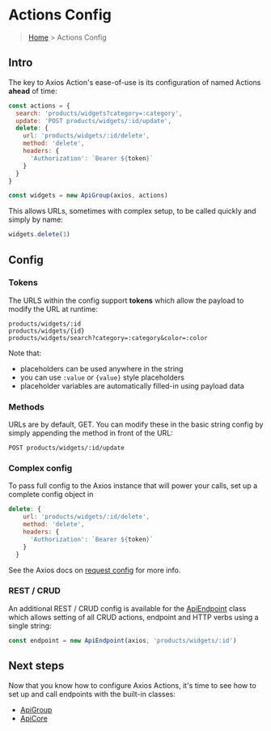 # Actions Config

> [Home](README.md) &gt; Actions Config

## Intro

The key to Axios Action's ease-of-use is its configuration of named Actions **ahead** of time:

```js
const actions = {
  search: 'products/widgets?category=:category',
  update: 'POST products/widgets/:id/update',
  delete: {
    url: 'products/widgets/:id/delete',
    method: 'delete',
    headers: {
      'Authorization': `Bearer ${token}`
    }
  }
}
```
```js
const widgets = new ApiGroup(axios, actions)
```

This allows URLs, sometimes with complex setup, to be called quickly and simply by name:

```js
widgets.delete(1)
```

## Config

### Tokens

The URLS within the config support **tokens** which allow the payload to modify the URL at runtime:

```
products/widgets/:id
products/widgets/{id}
products/widgets/search?category=:category&color=:color
```

Note that:

- placeholders can be used anywhere in the string
- you can use `:value` or `{value}` style placeholders
- placeholder variables are automatically filled-in using payload data

### Methods

URLs are by default, GET. You can modify these in the basic string config by simply appending the method in front of the URL:

```
POST products/widgets/:id/update
```

### Complex config

To pass full config to the Axios instance that will power your calls, set up a complete config object in 

```js
delete: {
    url: 'products/widgets/:id/delete',
    method: 'delete',
    headers: {
      'Authorization': `Bearer ${token}`
    }
  }
```

See the Axios docs on [request config](https://github.com/axios/axios#request-config) for more info.

### REST / CRUD

An additional REST / CRUD config is available for the [ApiEndpoint](classes/ApiEndpoint.md) class which allows setting of all CRUD actions, endpoint and HTTP verbs using a single string:


```js
const endpoint = new ApiEndpoint(axios, 'products/widgets/:id')
```

## Next steps

Now that you know how to configure Axios Actions, it's time to see how to set up and call endpoints with the built-in classes: 

- [ApiGroup](classes/ApiGroup.md)
- [ApiCore](classes/ApiCore.md)

